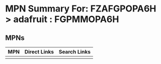 



# MPN Summary For: FZAFGPOPA6H > adafruit : FGPMMOPA6H

## MPNs
  

|MPN|Direct Links|Search Links|
| :--- | :--- | :--- |
||||
